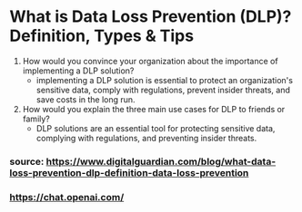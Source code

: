 #  What is Data Loss Prevention (DLP)? Definition, Types & Tips
1) How would you convince your organization about the importance of implementing a DLP solution?
    -  implementing a DLP solution is essential to protect an organization's sensitive data, comply with regulations, prevent insider threats, and save costs in the long run.
2) How would you explain the three main use cases for DLP to friends or family?
    - DLP solutions are an essential tool for protecting sensitive data, complying with regulations, and preventing insider threats.
### source: https://www.digitalguardian.com/blog/what-data-loss-prevention-dlp-definition-data-loss-prevention 
###         https://chat.openai.com/ 